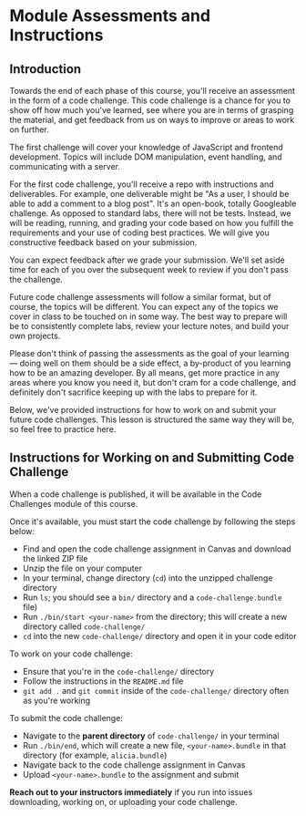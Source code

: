 # Module Assessments and Instructions

## Introduction

Towards the end of each phase of this course, you'll receive an assessment in
the form of a code challenge. This code challenge is a chance for you to show
off how much you've learned, see where you are in terms of grasping the
material, and get feedback from us on ways to improve or areas to work on
further.

The first challenge will cover your knowledge of JavaScript and frontend
development. Topics will include DOM manipulation, event handling, and
communicating with a server.

For the first code challenge, you'll receive a repo with instructions and
deliverables. For example, one deliverable might be "As a user, I should be able
to add a comment to a blog post". It's an open-book, totally Googleable
challenge. As opposed to standard labs, there will not be tests. Instead, we
will be reading, running, and grading your code based on how you fulfill the
requirements and your use of coding best practices. We will give you
constructive feedback based on your submission.

You can expect feedback after we grade your submission. We'll set aside time for
each of you over the subsequent week to review if you don't pass the challenge.

Future code challenge assessments will follow a similar format, but of course,
the topics will be different. You can expect any of the topics we cover in class
to be touched on in some way. The best way to prepare will be to consistently
complete labs, review your lecture notes, and build your own projects.

Please don't think of passing the assessments as the goal of your learning —
doing well on them should be a side effect, a by-product of you learning how to
be an amazing developer. By all means, get more practice in any areas where you
know you need it, but don't cram for a code challenge, and definitely don't
sacrifice keeping up with the labs to prepare for it.

Below, we've provided instructions for how to work on and submit your future
code challenges. This lesson is structured the same way they will be, so feel
free to practice here.

## Instructions for Working on and Submitting Code Challenge

When a code challenge is published, it will be available in the Code Challenges
module of this course.

Once it's available, you must start the code challenge by following the steps
below:

- Find and open the code challenge assignment in Canvas and download the linked
  ZIP file
- Unzip the file on your computer
- In your terminal, change directory (`cd`) into the unzipped challenge
  directory
- Run `ls`; you should see a `bin/` directory and a `code-challenge.bundle`
  file)
- Run `./bin/start <your-name>` from the directory; this will create a new
  directory called `code-challenge/`
- `cd` into the new `code-challenge/` directory and open it in your code editor

To work on your code challenge:

- Ensure that you're in the `code-challenge/` directory
- Follow the instructions in the `README.md` file
- `git add .` and `git commit` inside of the `code-challenge/` directory often
  as you're working

To submit the code challenge:

- Navigate to the **parent directory** of `code-challenge/` in your terminal
- Run `./bin/end`, which will create a new file, `<your-name>.bundle` in that
  directory (for example, `alicia.bundle`)
- Navigate back to the code challenge assignment in Canvas
- Upload `<your-name>.bundle` to the assignment and submit

**Reach out to your instructors immediately** if you run into issues
downloading, working on, or uploading your code challenge.
